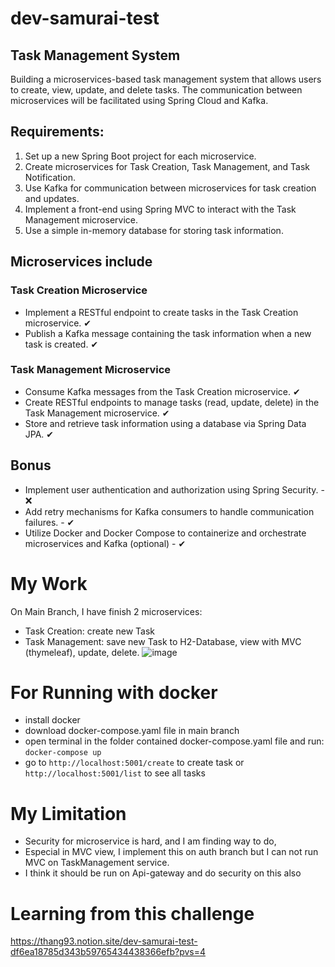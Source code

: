 # dev-samurai-test
## Task Management System
Building a microservices-based task management system that allows users to create, view, update, and delete tasks. The communication
between microservices will be facilitated using Spring Cloud and Kafka.

## Requirements:
1. Set up a new Spring Boot project for each microservice.
2. Create microservices for Task Creation, Task Management, and Task Notification.
3. Use Kafka for communication between microservices for task creation and updates.
4. Implement a front-end using Spring MVC to interact with the Task Management microservice.
5. Use a simple in-memory database for storing task information.

## Microservices include
### Task Creation Microservice
- Implement a RESTful endpoint to create tasks in the Task Creation microservice. ✔
- Publish a Kafka message containing the task information when a new task is created. ✔
### Task Management Microservice
- Consume Kafka messages from the Task Creation microservice. ✔
- Create RESTful endpoints to manage tasks (read, update, delete) in the Task Management microservice. ✔
- Store and retrieve task information using a database via Spring Data JPA. ✔

## Bonus
- Implement user authentication and authorization using Spring Security. - ❌
- Add retry mechanisms for Kafka consumers to handle communication failures. - ✔
- Utilize Docker and Docker Compose to containerize and orchestrate microservices and Kafka (optional) - ✔

# My Work
On Main Branch, I have finish 2 microservices:
- Task Creation: create new Task
- Task Management: save new Task to H2-Database, view with MVC (thymeleaf), update, delete.
![image](https://github.com/thang-39/dev-samurai-test/assets/91838559/a584bb9b-31b9-4792-a122-034ab49e5e18)

# For Running with docker
- install docker
- download docker-compose.yaml file in main branch
- open terminal in the folder contained docker-compose.yaml file and run: ```docker-compose up```
- go to ```http://localhost:5001/create``` to create task or ```http://localhost:5001/list``` to see all tasks

# My Limitation
- Security for microservice is hard, and I am finding way to do,
- Especial in MVC view, I implement this on auth branch but I can not run MVC on TaskManagement service.
- I think it should be run on Api-gateway and do security on this also

# Learning from this challenge
https://thang93.notion.site/dev-samurai-test-df6ea18785d343b59765434438366efb?pvs=4
